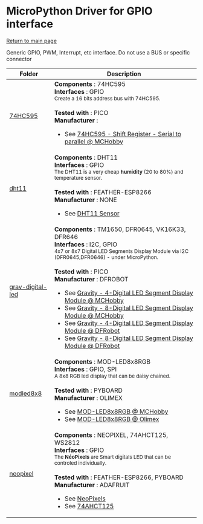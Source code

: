# MicroPython Driver for GPIO interface
[Return to main page](../../readme_ENG.md)

Generic GPIO, PWM, Interrupt, etc interface. Do not use a BUS or specific connector

<table>
<thead>
  <th>Folder</th><th>Description</th>
</thead>
<tbody>
  <tr><td><a href="../../../../tree/master/74HC595">74HC595</a></td>
      <td><strong>Components</strong> : 74HC595<br />
      <strong>Interfaces</strong> : GPIO<br />
<small>Create a 16 bits address bus with 74HC595.</small><br/><br />
      <strong>Tested with</strong> : PICO<br />
      <strong>Manufacturer</strong> : <br />
<ul>
<li>See <a href="https://shop.mchobby.be/fr/ci/466-74hc595-registre-a-decalage-8-bits-3232100004665.html">74HC595 - Shift Register - Serial to parallel @ MCHobby</a></li>
</ul>
      </td>
  </tr>
  <tr><td><a href="../../../../tree/master/dht11">dht11</a></td>
      <td><strong>Components</strong> : DHT11<br />
      <strong>Interfaces</strong> : GPIO<br />
<small>The DHT11 is a very cheap <strong>humidity</strong> (20 to 80%) and temperature sensor.</small><br/><br />
      <strong>Tested with</strong> : FEATHER-ESP8266<br />
      <strong>Manufacturer</strong> : NONE<br />
<ul>
<li>See <a href="http://shop.mchobby.be/product.php?id_product=708">DHT11 Sensor</a></li>
</ul>
      </td>
  </tr>
  <tr><td><a href="../../../../tree/master/grav-digital-led">grav-digital-led</a></td>
      <td><strong>Components</strong> : TM1650, DFR0645, VK16K33, DFR646<br />
      <strong>Interfaces</strong> : I2C, GPIO<br />
<small>4x7 or 8x7 Digital LED Segments Display Module via I2C (DFR0645,DFR0646) - under MicroPython.</small><br/><br />
      <strong>Tested with</strong> : PICO<br />
      <strong>Manufacturer</strong> : DFROBOT<br />
<ul>
<li>See <a href="https://shop.mchobby.be/en/leds-leds-displays/2092-4-display-of-7-seg-green-i2c-22-mm-3232100020924-dfrobot.html">Gravity - 4-Digital LED Segment Display Module @ MCHobby</a></li>
<li>See <a href="https://shop.mchobby.be/fr/leds/2584-afficheur-i2c-vert-8-chiffres-de-7-seg-22-mm-3232100025844-dfrobot.html">Gravity - 8-Digital LED Segment Display Module @ MCHobby</a></li>
<li>See <a href="https://www.dfrobot.com/product-1966.html">Gravity - 4-Digital LED Segment Display Module @ DFRobot</a></li>
<li>See <a href="https://www.dfrobot.com/product-1979.html">Gravity - 8-Digital LED Segment Display Module @ DFRobot</a></li>
</ul>
      </td>
  </tr>
  <tr><td><a href="../../../../tree/master/modled8x8">modled8x8</a></td>
      <td><strong>Components</strong> : MOD-LED8x8RGB<br />
      <strong>Interfaces</strong> : GPIO, SPI<br />
<small>A 8x8 RGB led display that can be daisy chained.</small><br/><br />
      <strong>Tested with</strong> : PYBOARD<br />
      <strong>Manufacturer</strong> : OLIMEX<br />
<ul>
<li>See <a href="https://shop.mchobby.be/fr/nouveaute/1625-mod-led8x8rgb-matrice-led-rgb-8x8-3232100016255-olimex.html">MOD-LED8x8RGB @ MCHobby</a></li>
<li>See <a href="https://www.olimex.com/Products/Modules/LED/MOD-LED8x8RGB/open-source-hardware">MOD-LED8x8RGB @ Olimex</a></li>
</ul>
      </td>
  </tr>
  <tr><td><a href="../../../../tree/master/neopixel">neopixel</a></td>
      <td><strong>Components</strong> : NEOPIXEL, 74AHCT125, WS2812<br />
      <strong>Interfaces</strong> : GPIO<br />
<small>The <strong>NéoPixels</strong> are Smart digitals LED that can be controled individually.</small><br/><br />
      <strong>Tested with</strong> : FEATHER-ESP8266, PYBOARD<br />
      <strong>Manufacturer</strong> : ADAFRUIT<br />
<ul>
<li>See <a href="https://shop.mchobby.be/fr/55-neopixels-et-dotstar">NeoPixels</a></li>
<li>See <a href="https://shop.mchobby.be/fr/ci/1041-74ahct125-4x-level-shifter-3v-a-5v-3232100010413.html">74AHCT125</a></li>
</ul>
      </td>
  </tr>
</tbody>
</table>
